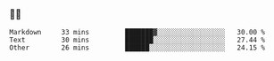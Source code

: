### 👨‍💻

<!--START_SECTION:waka-->

```text
Markdown     33 mins         ███████▓░░░░░░░░░░░░░░░░░   30.00 %
Text         30 mins         ███████░░░░░░░░░░░░░░░░░░   27.44 %
Other        26 mins         ██████░░░░░░░░░░░░░░░░░░░   24.15 %
```

<!--END_SECTION:waka-->
